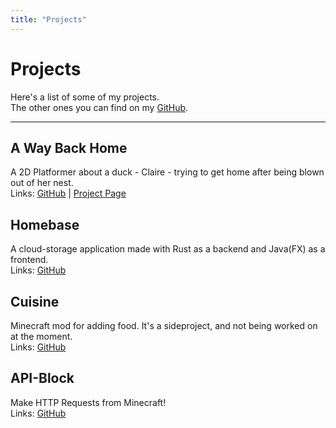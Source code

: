 ```yaml
---
title: "Projects"
---
```

# Projects
Here's a list of some of my projects. \
The other ones you can find on my [GitHub](https://github.com/SunkenPotato).

<hr>

## A Way Back Home
A 2D Platformer about a duck - Claire - trying to get home after being blown out of her nest. \
Links: [GitHub](https://github.com/SunkenPotato/A-way-back-home) | [Project Page](/awbh)

## Homebase
A cloud-storage application made with Rust as a backend and Java(FX) as a frontend. \
Links: [GitHub](https://github.com/SunkenPotato/Homebase) 

## Cuisine
Minecraft mod for adding food. It's a sideproject, and not being worked on at the moment. \
Links: [GitHub](https://github.com/SunkenPotato/cuisine)

## API-Block
Make HTTP Requests from Minecraft! \
Links: [GitHub](https://github.com/SunkenPotato/apiblock)
